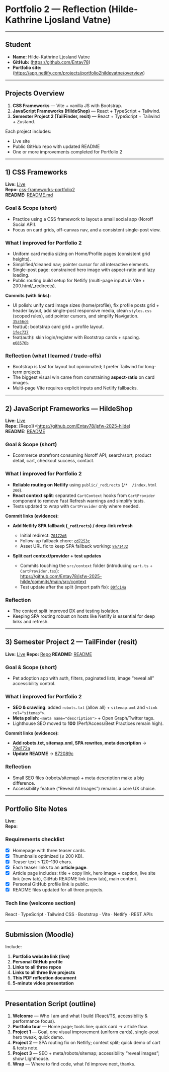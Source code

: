 
# Portfolio 2 — Reflection (Hilde-Kathrine Ljosland Vatne)

---

## Student

- **Name:** Hilde-Kathrine Ljosland Vatne
- **GitHub:** (<https://github.com/Entav78>)
- **Portfolio site:** (<https://app.netlify.com/projects/portfolio2hildevatne/overview>)

---

## Projects Overview

1. **CSS Frameworks** — Vite + vanilla JS with Bootstrap.
2. **JavaScript Frameworks (HildeShop)** — React + TypeScript + Tailwind.
3. **Semester Project 2 (TailFinder, resit)** — React + TypeScript + Tailwind + Zustand.

Each project includes:

- Live site
- Public GitHub repo with updated README
- One or more improvements completed for Portfolio 2

---

## 1) CSS Frameworks

**Live:** [Live](https://css-frameworks-portfolio2.netlify.app)  
**Repo:** [css-frameworks-portfolio2](https://github.com/Entav78/css-frameworks-portfolio2)  
**README:** [README.md](https://github.com/Entav78/css-frameworks-portfolio2/blob/main/README.md)

### Goal & Scope (short)

- Practice using a CSS framework to layout a small social app (Noroff Social API).
- Focus on card grids, off-canvas nav, and a consistent single-post view.

### What I improved for Portfolio 2

- Uniform card media sizing on Home/Profile pages (consistent grid heights).
- Simplified/cleaned nav; pointer cursor for all interactive elements.
- Single-post page: constrained hero image with aspect-ratio and lazy loading.
- Public routing build setup for Netlify (multi-page inputs in Vite + 200.html/_redirects).

**Commits (with links):**

- UI polish: unify card image sizes (home/profile), fix profile posts grid + header layout, add single-post responsive media, clean `styles.css` (scoped rules), add pointer cursors, and simplify Navigation.  
  [`35a56c6`](https://github.com/Entav78/css-frameworks-portfolio2/commit/35a56c6)
- feat(ui): bootstrap card grid + profile layout.  
  [`1fec737`](https://github.com/Entav78/css-frameworks-portfolio2/commit/1fec737)
- feat(auth): skin login/register with Bootstrap cards + spacing.  
  [`e68576b`](https://github.com/Entav78/css-frameworks-portfolio2/commit/e68576b)

### Reflection (what I learned / trade‑offs)

- Bootstrap is fast for layout but opinionated; I prefer Tailwind for long-term projects.
- The biggest visual win came from constraining **aspect-ratio** on card images.
- Multi-page Vite requires explicit inputs and Netlify fallbacks.

---

## 2) JavaScript Frameworks — HildeShop

**Live:** [Live](https://jsfw-2025-hilde.netlify.app)  
**Repo:** [Repo](<<https://github.com/Entav78/jsfw-2025-hilde>)  
**README:** [README](https://github.com/Entav78/jsfw-2025-hilde/blob/main/README.md)

### Goal & Scope (short)

- Ecommerce storefront consuming Noroff API; search/sort, product detail, cart, checkout success, contact.

### What I improved for Portfolio 2

- **Reliable routing on Netlify** using `public/_redirects` (`/*  /index.html 200`).
- **React context split**: separated `CartContext` hooks from `CartProvider` component to remove Fast Refresh warnings and simplify tests.
- Tests updated to wrap with `CartProvider` only where needed.

**Commit links (evidence):**

- **Add Netlify SPA fallback (`_redirects`) / deep-link refresh**
  - Initial redirect: [`70172d6`](https://github.com/Entav78/jsfw-2025-hilde/commit/70172d66c2c6c1b2b2c2e0f9b3b2f2f0a7a9f2d6)
  - Follow-up fallback chore: [`cd7253c`](https://github.com/Entav78/jsfw-2025-hilde/commit/cd7253cf0a1b3b83f0b3c5c7f2a2ef3b2b2f3a2d)
  - Asset URL fix to keep SPA fallback working: [`8a71432`](https://github.com/Entav78/jsfw-2025-hilde/commit/8a71432b9b2f1a4c8c5e6a7c3b2e9f1a9c7d3f21)

- **Split cart context/provider + test updates**
  - Commits touching the `src/context` folder (introducing `cart.ts` + `CartProvider.tsx`):  
    <https://github.com/Entav78/jsfw-2025-hilde/commits/main/src/context>
  - Test update after the split (import path fix): [`00fc14a`](https://github.com/Entav78/jsfw-2025-hilde/commit/00fc14a0a8c7c8f2df9a7f7b2a8c1e4f6b1c0f14)

### Reflection

- The context split improved DX and testing isolation.
- Keeping SPA routing robust on hosts like Netlify is essential for deep links and refresh.

---

## 3) Semester Project 2 — TailFinder (resit)

**Live:** [Live](https://tailfinder.netlify.app)
**Repo:** [Repo](https://github.com/Entav78/tailfinder)
**README:** [README](https://github.com/Entav78/tailfinder/blob/main/README.md)

### Goal & Scope (short)

- Pet adoption app with auth, filters, paginated lists, image “reveal all” accessibility control.

### What I improved for Portfolio 2

- **SEO & crawling**: added `robots.txt` (allow all) + `sitemap.xml` and `<link rel="sitemap">`.
- **Meta polish**: `<meta name="description">` + Open Graph/Twitter tags.
- Lighthouse SEO moved to **100** (Perf/Access/Best Practices remain high).

**Commit links (evidence):**

- **Add robots.txt, sitemap.xml, SPA rewrites, meta description** → [79d172a](https://github.com/Entav78/tailfinder/commit/79d172a)
- **Update README** → [872089c](https://github.com/Entav78/tailfinder/commit/872089c)

### Reflection

- Small SEO files (robots/sitemap) + meta description make a big difference.
- Accessibility feature (“Reveal All Images”) remains a core UX choice.

---

## Portfolio Site Notes

**Live:** <URL>  
**Repo:** <URL>

### Requirements checklist

- [x] Homepage with three teaser cards.
- [x] Thumbnails optimized (≤ 200 KB).
- [x] Teaser text ≤ 120–130 chars.
- [x] Each teaser links to an **article page**.
- [x] Article page includes: title + copy link, hero image + caption, live site link (new tab), GitHub README link (new tab), main content.
- [x] Personal GitHub profile link is public.
- [x] README files updated for all three projects.

### Tech line (welcome section)

React · TypeScript · Tailwind CSS · Bootstrap · Vite · Netlify · REST APIs

---

## Submission (Moodle)

Include:

1. **Portfolio website link (live)**  
2. **Personal GitHub profile**  
3. **Links to all three repos**  
4. **Links to all three live projects**  
5. **This PDF reflection document**  
6. **5‑minute video presentation**

---

## Presentation Script (outline)

1. **Welcome** — Who I am and what I build (React/TS, accessibility & performance focus).  
2. **Portfolio tour** — Home page; tools line; quick card → article flow.  
3. **Project 1** — Goal, one visual improvement (uniform cards), single-post hero tweak, quick demo.  
4. **Project 2** — SPA routing fix on Netlify; context split; quick demo of cart & tests note.  
5. **Project 3** — SEO + meta/robots/sitemap; accessibility “reveal images”; show Lighthouse.  
6. **Wrap** — Where to find code, what I’d improve next, thanks.
